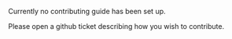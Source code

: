 Currently no contributing guide has been set up.

Please open a github ticket describing how you wish to contribute.
